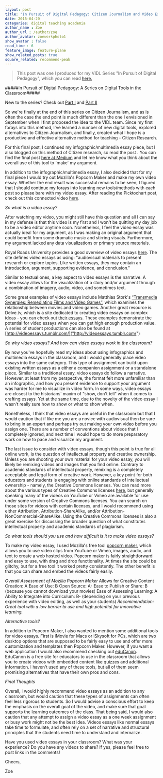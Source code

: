 ```yaml
---
layout: post
title: "In Pursuit of Digital Pedagogy: Citizen Journalism and Video Essays"
date: 2015-04-20
categories: digital teaching academia
author_name : Zoe 
author_url : /author/zoe
author_avatar: zoeworkphoto1
show_avatar : false
read_time : 6
feature_image: feature-plane
show_related_posts: true
square_related: recommend-peak
---
```


> This post was one I produced for my VIDL Series "In Pursuit of Digital Pedagogy", which you can read [here.]("https://my.vanderbilt.edu/vidl/2015/04/in-pursuit-of-digital-pedagogy-3/")

#####In Pursuit of Digital Pedagogy: A Series on Digital Tools in the Classroom#####

New to the series? Check out [Part I]("https://my.vanderbilt.edu/vidl/2015/03/in-pursuit-of-digital-pedagogy-citizen-journalism-infographics/") and [Part II]("https://my.vanderbilt.edu/vidl/2015/04/in-pursuit-of-digital-pedagogy-citizen-journalism-multimedia-essays/")

So we're finally at the end of this series on Citizen Journalism, and as is often the case the end point is much different than the one I envisioned in September when I first proposed the idea to the VIDL team. Since my first forays into this method, I've learned a number of new digital tools, explored alternatives to Citizen Journalism, and finally, created what I hope is a productive and effective alternative method for teaching - Citizen Research.

For this final post, I continued my infographic/multimedia essay piece, but I also blogged on this method of Citizen research, so read the post . You can find the final post [here at Medium]("https://medium.com/@zoe_leblanc/in-pursuit-of-digital-pedagogy-a-vidl-blog-post-citizen-researcher-digitally-born-pedagogies-73461331e735") and let me know what you think about the overall use of this tool to 'make' my argument.

In addition to the infographic/multimedia essay, I also decided that for my final piece I would try out Mozilla's Popcorn Maker and make my own video essay. Whether the end result was successful remains to be seen, I figured that I should continue my forays into learning new tools/methods with each post so please bare with my video essay. After reading the Picktochart post, check out this connected video [here]("https://zoeleblanc.makes.org/popcorn/2mb9").

*So what is a video essay?*

After watching my video, you might still have this question and all I can say in my defense is that this video is my first and I won't be quitting my day job to be a video editor anytime soon. Nonetheless, I feel the video essay was actually ideal for my argument, as I was making an original argument that could benefit from some dramatic music and stirring visuals. Furthermore, my argument lacked any data visualizations or primary source materials.

Royal Roads University provides a good overview of video essays [here]("http://libguides.royalroads.ca/mediaelements"). The site defines video essays as using: "audiovisual materials to present research or explore topics. Like written essays, they may contain an introduction, argument, supporting evidence, and conclusion."

Similar to textual ones, a key aspect to video essays is the narrative. A video essay allows for the visualization of a story and/or argument through a combination of imagery, audio, video, and sometimes text.

Some great examples of video essays include Matthias Stork's [“Transmedia Synergies: Remediating Films and Video Games”]("http://www.slate.com/blogs/browbeat/2013/01/15/movies_and_video_games_watch_a_great_video_essay_on_transmedia_video.html"), which examines the relationship between movies and video games. Another great resource is Delve.tv, which is a site dedicated to creating video essays on complex ideas - you can check out [their essays]("http://delve.tv/essays/"). These examples demonstrate the potential for video essays when you can get high enough production value. A series of student productions can also be found at [http://videoessays.tumblr.com/]("http://videoessays.tumblr.com/")

*So why video essays? And how can video essays work in the classroom?*

By now you've hopefully read my ideas about using infographics and multimedia essays in the classroom, and I would generally place video essays into the same category. This type of assignment can build upon existing written essays as a either a companion assignment or a standalone piece. Similar to a traditional essay, video essays do follow a narrative. However, at least from my perspective, the format felt more unfamiliar than an infographic, and how you present evidence to support your argument was harder for me to visualize in video form. In some ways, video essays are closest to the historians' maxim of "show, don't tell" when it comes to crafting essays. Yet at the same time, due to the novelty of the video essay I wasn't really sure how to show or what to show when.

Nonetheless, I think that video essays are useful in the classroom but that I would caution that if like me you are a novice with audiovisual then be sure to bring in an expert and perhaps try out making your own video before you assign one. There are a number of conventions about videos that I completely ignored, and next time I would hope to do more preparatory work on how to pace and visualize my argument.

The last issue to consider with video essays, though this point is true for all online work, is the question of intellectual property and creative ownership. Unless you are shooting your own material for your video essay, you will likely be remixing videos and images that you find online. Contrary to academic standards of intellectual property, remixing is a completely acceptable and legal form of creative work. However, a key point for both educators and students is engaging with online standards of intellectual ownership - namely, the Creative Commons licenses. You can read more about the various types of Creative Commons licenses [here]("https://creativecommons.org/licenses/"), but generally speaking many of the videos on YouTube or Vimeo are available for use under some version of Creative Commons licenses. You can search on those sites for videos with certain licenses, and I would recommend using either Attribution, Attribution-ShareAlike, and/or Attribution-NonCommercial-ShareAlike. Using the Creative Commons licenses is also a great exercise for discussing the broader question of what constitutes intellectual property and academic standards of plagiarism.

*So what tools should you use and how difficult is it to make video essays?*

To make my video essay, I used Mozilla's free tool [popcorn maker]("https://popcorn.webmaker.org/"), which allows you to use video clips from YouTube or Vimeo, images, audio, and text to create a web hosted video. Popcorn maker is fairly straightforward and easy to use, with drag and drop functionality. At times the site could be glitchy, but for a free tool it worked pretty consistently. The other benefit is that you can share and embed the videos fairly easily.

*Overall Assessment of Mozilla Popcorn Maker*
Allows for Creative Content Creation: A
Ease of Use: B
Open Source: A-
Ease to Publish or Share: B (because you cannot download your movies)
Ease of Assessing Learning: A
Ability to Integrate into Curriculum: B- (depending on your previous experience with video editing, as well as your students)
*Recommendation: Great tool with a low barrier to use and high potential for innovative learning.*

*Alternative tools?*

In addition to Popcorn Maker, I also wanted to mention some additional tools for video essays. First is iMovie for Macs or iSkysoft for PCs, which are two desktop options that are supposed to be fairly easy to use and offer more customization and templates then Popcorn Maker. However, if you want a web application I would also recommend checking out [eduCanon]("http://www.educanon.com/index"). EduCanon is a free site for educators to use in the classroom that allows you to create videos with embedded content like quizzes and additional information. I haven't used any of these tools, but all of them seem promising alternatives that have their own pros and cons.

*Final Thoughts*

Overall, I would highly recommend video essays as an addition to any classroom, but would caution that these types of assignments can often feel less rigorous to students. So I would advise a conscious effort to keep the emphasis on the overall goal of the video, and make sure that goal supports the learning outcomes of the class. That being said, I would also caution that any attempt to assign a video essay as a one week assignment or busy work might not be the best idea. Videos essays like normal essays take time to formulate, and often rely on a set of narrative and structural principles that the students need time to understand and internalize.

Have you used video essays in your classroom? What was your experience? Do you have any videos to share? If yes, please feel free to post links in the comments!

Cheers,

Zoe
 